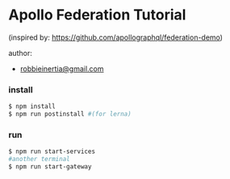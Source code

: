 # Apollo Federation Tutorial
(inspired by: https://github.com/apollographql/federation-demo)

author: 
- robbieinertia@gmail.com

### install

```bash
$ npm install
$ npm run postinstall #(for lerna)
```

### run
```bash
$ npm run start-services 
#another terminal
$ npm run start-gateway 
```

